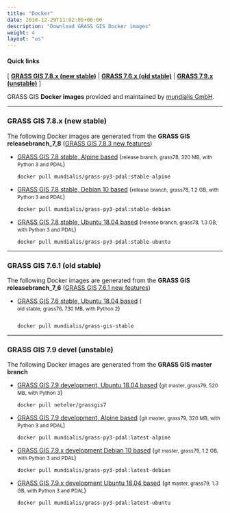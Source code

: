 ```yaml
---
title: "Docker"
date: 2018-12-29T11:02:05+06:00
description: "Download GRASS GIS Docker images"
weight: 4
layout: "os"
---
```


  
#### Quick links

[ [**GRASS GIS 7.8.x (new stable)**](#GRASS-GIS-new-stable) | [**GRASS 7.6.x (old stable)**](#GRASS-GIS-old-stable) | [**GRASS 7.9.x (unstable)**](#GRASS-GIS-devel) ]

<div class="alert rounded-0 alert-default">
<i class="fa fa-arrow-right"></i> GRASS GIS <b>Docker images</b> provided and maintained by <a href="https://www.mundialis.de/en/" target="_blank">mundialis GmbH</a>.
</div>

<hr>

### <a name="GRASS-GIS-new-stable"></a> GRASS GIS 7.8.x (new stable)

<div class="alert rounded-0 alert-success">
<i class="fa fa-info-circle"></i> The following Docker images are generated from the <b>GRASS GIS releasebranch_7_8</b> (<a href="https://trac.osgeo.org/grass/wiki/Grass7/NewFeatures78">GRASS GIS 7.8.3 new features</a>)</div>

*  [<i class="fa fa-download"></i> GRASS GIS 7.8 stable, Alpine based](https://hub.docker.com/r/mundialis/grass-py3-pdal) (<small>release branch, grass78, 320 MB, with Python 3 and PDAL</small>)
    <pre><code class=dockerfile">docker pull mundialis/grass-py3-pdal:stable-alpine</code></pre>

*  [<i class="fa fa-download"></i> GRASS GIS 7.8 stable, Debian 10 based](https://hub.docker.com/r/mundialis/grass-py3-pdal) (<small>release branch, grass78, 1.2 GB, with Python 3 and PDAL</small>)
    <pre><code class="dockerfile">docker pull mundialis/grass-py3-pdal:stable-debian</code></pre>

*  [<i class="fa fa-download"></i> GRASS GIS 7.8 stable, Ubuntu 18.04 based](https://hub.docker.com/r/mundialis/grass-py3-pdal) (<small>release branch, grass78, 1.3 GB, with Python 3 and PDAL</small>)
   <pre><code class="dockerfile">docker pull mundialis/grass-py3-pdal:stable-ubuntu</code></pre>


<hr>


### <a name="GRASS-GIS-old-stable"></a> GRASS GIS 7.6.1 (old stable)

<div class="alert rounded-0 alert-warning">
<i class="fa fa-info-circle"></i> The following Docker images are generated from the <b>GRASS GIS releasebranch_7_6</b> (<a href="https://trac.osgeo.org/grass/wiki/Grass7/NewFeatures76">GRASS GIS 7.6.1 new features</a>)
</div>

*  [<i class="fa fa-download"></i> GRASS GIS 7.6 stable, Ubuntu 18.04 based](https://hub.docker.com/r/mundialis/grass-gis-stable) (<small style="display:inline-block;margin-bottom:1em;">old stable, grass76, 730 MB, with Python 2</small>)
   <pre><code class=dockerfile">docker pull mundialis/grass-gis-stable</code></pre>


<hr>


### <a name="GRASS-GIS-devel"></a> GRASS GIS 7.9 devel (unstable)

<div class="alert rounded-0 alert-info">
<i class="fa fa-info-circle"></i> The following Docker images are generated from the <b>GRASS GIS master branch</b>
</div>

*  [<i class="fa fa-download"></i> GRASS GIS 7.9 development, Ubuntu 18.04 based](https://hub.docker.com/r/neteler/grassgis7/) (<small>git master, grass79, 520 MB, with Python 3</small>)
    <pre><code class=dockerfile">docker pull neteler/grassgis7</code></pre>

*  [<i class="fa fa-download"></i> GRASS GIS 7.9 development, Alpine based](https://hub.docker.com/r/mundialis/grass-py3-pdal) (<small>git master, grass79, 320 MB, with Python 3 and PDAL</small>)
    <pre><code class="dockerfile">docker pull mundialis/grass-py3-pdal:latest-alpine</code></pre>

*  [<i class="fa fa-download"></i> GRASS GIS 7.9.x development Debian 10 based](https://hub.docker.com/r/mundialis/grass-py3-pdal) (<small>git master, grass79, 1.2 GB, with Python 3 and PDAL</small>)
   <pre><code class="dockerfile">docker pull mundialis/grass-py3-pdal:latest-debian</code></pre>

*  [<i class="fa fa-download"></i> GRASS GIS 7.9.x development Ubuntu 18.04 based](https://hub.docker.com/r/mundialis/grass-py3-pdal) (<small>git master, grass79, 1.3 GB, with Python 3 and PDAL</small>)
   <pre><code class="dockerfile">docker pull mundialis/grass-py3-pdal:latest-ubuntu</code></pre>
